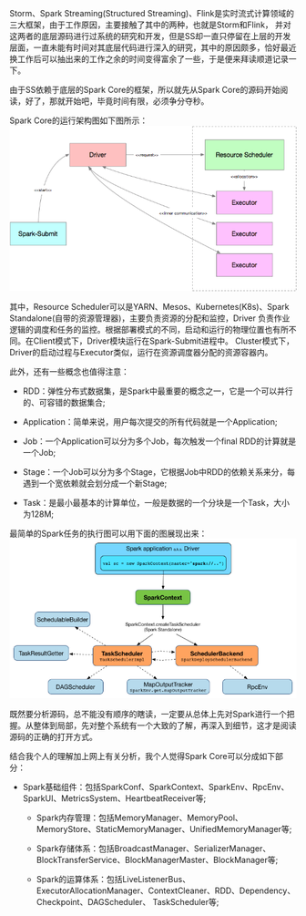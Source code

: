Storm、Spark Streaming(Structured Streaming)、Flink是实时流式计算领域的三大框架，由于工作原因，主要接触了其中的两种，也就是Storm和Flink，
并对这两者的底层源码进行过系统的研究和开发，但是SS却一直只停留在上层的开发层面，一直未能有时间对其底层代码进行深入的研究，其中的原因颇多，恰好最近
换工作后可以抽出来的工作之余的时间变得富余了一些，于是便来拜读顺道记录一下。

由于SS依赖于底层的Spark Core的框架，所以就先从Spark Core的源码开始阅读，好了，那就开始吧，毕竟时间有限，必须争分夺秒。

Spark Core的运行架构图如下图所示：
![Spark运行架构图](../assets/img/spark/sparkruntime.png "Spark运行架构图")

其中，Resource Scheduler可以是YARN、Mesos、Kubernetes(K8s)、Spark Standalone(自带的资源管理器)，主要负责资源的分配和监控，Driver
负责作业逻辑的调度和任务的监控。根据部署模式的不同，启动和运行的物理位置也有所不同。在Client模式下，Driver模块运行在Spark-Submit进程中。
Cluster模式下，Driver的启动过程与Executor类似，运行在资源调度器分配的资源容器内。

此外，还有一些概念也值得注意：
  * RDD：弹性分布式数据集，是Spark中最重要的概念之一，它是一个可以并行的、可容错的数据集合;

  * Application：简单来说，用户每次提交的所有代码就是一个Application;

  * Job：一个Application可以分为多个Job，每次触发一个final RDD的计算就是一个Job;

  * Stage：一个Job可以分为多个Stage，它根据Job中RDD的依赖关系来分，每遇到一个宽依赖就会划分成一个新Stage;

  * Task：是最小最基本的计算单位，一般是数据的一个分块是一个Task，大小为128M;

最简单的Spark任务的执行图可以用下面的图展现出来：
![Spark任务执行图](../assets/img/spark/sparkapp.png "park任务执行图")

既然要分析源码，总不能没有顺序的瞎读，一定要从总体上先对Spark进行一个把握。从整体到局部，先对整个系统有一个大致的了解，再深入到细节，这才是阅读
源码的正确的打开方式。

结合我个人的理解加上网上有关分析，我个人觉得Spark Core可以分成如下部分：
  * Spark基础组件：包括SparkConf、SparkContext、SparkEnv、RpcEnv、SparkUI、MetricsSystem、HeartbeatReceiver等;

    * Spark内存管理：包括MemoryManager、MemoryPool、MemoryStore、StaticMemoryManager、UnifiedMemoryManager等;

    * Spark存储体系：包括BroadcastManager、SerializerManager、BlockTransferService、BlockManagerMaster、BlockManager等;

    * Spark的运算体系：包括LiveListenerBus、ExecutorAllocationManager、ContextCleaner、RDD、Dependency、Checkpoint、DAGScheduler、
    TaskScheduler等;